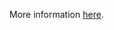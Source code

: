 More information [here](https://docs.bridgecrew.io/docs/ensure-alibaba-cloud-launch-template-data-disks-are-encrypted).
